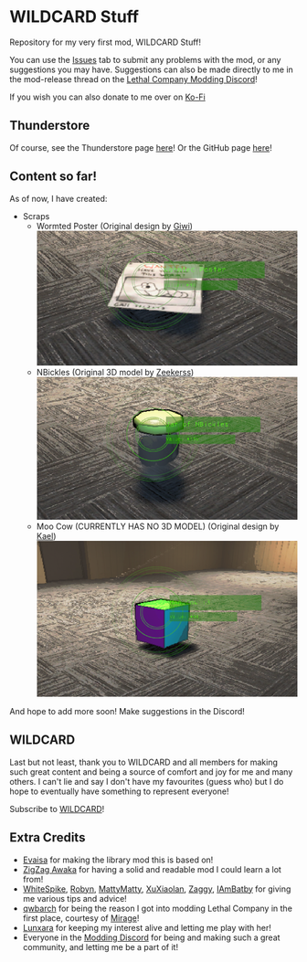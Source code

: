 # WILDCARD Stuff

Repository for my very first mod, WILDCARD Stuff!

You can use the [Issues](https://github.com/TheDebbyCase/LCWildCardMod/issues) tab to submit any problems with the mod, or any suggestions you may have.
Suggestions can also be made directly to me in the mod-release thread on the [Lethal Company Modding Discord](https://discord.com/channels/1168655651455639582/1328209352628375652)!

If you wish you can also donate to me over on [Ko-Fi](https://ko-fi.com/thedebbycase)

## Thunderstore

Of course, see the Thunderstore page [here](https://thunderstore.io/c/lethal-company/p/deB/WILDCARD_Stuff)!
Or the GitHub page [here](https://github.com/TheDebbyCase/LCWildCardMod)!

## Content so far!

As of now, I have created:

- Scraps
	- Wormted Poster (Original design by [Giwi](https://www.twitch.tv/giwi))
		![Preview](https://raw.githubusercontent.com/TheDebbyCase/LCWildCardMod/main/Images/WormtedPosterPreview.png)
	- NBickles (Original 3D model by [Zeekerss](https://bsky.app/profile/zeekerss.bsky.social))
		![Preview](https://raw.githubusercontent.com/TheDebbyCase/LCWildCardMod/main/Images/NBicklesPreview.png)
	- Moo Cow (CURRENTLY HAS NO 3D MODEL) (Original design by [Kael](https://www.twitch.tv/kael))
		![Preview](https://raw.githubusercontent.com/TheDebbyCase/LCWildCardMod/main/Images/MooCowPreview.png)
	
And hope to add more soon! Make suggestions in the Discord!

## WILDCARD

Last but not least, thank you to WILDCARD and all members for making such great content and being a source of comfort and joy for me and many others. I can't lie and say I don't have my favourites (guess who) but I do hope to eventually have something to represent everyone!

Subscribe to [WILDCARD](https://www.youtube.com/@WILDCARDorg)!

## Extra Credits

- [Evaisa](https://thunderstore.io/c/lethal-company/p/Evaisa) for making the library mod this is based on!
- [ZigZag Awaka](https://thunderstore.io/c/lethal-company/p/Zigzag) for having a solid and readable mod I could learn a lot from!
- [WhiteSpike](https://thunderstore.io/c/lethal-company/p/WhiteSpike), [Robyn](https://thunderstore.io/c/lethal-company/p/Mom_Llama), [MattyMatty](https://thunderstore.io/c/lethal-company/p/mattymatty/), [XuXiaolan](https://thunderstore.io/c/lethal-company/p/XuXiaolan), [Zaggy](https://thunderstore.io/c/lethal-company/p/Zaggy1024), [IAmBatby](https://thunderstore.io/c/lethal-company/p/IAmBatby/) for giving me various tips and advice!
- [qwbarch](https://thunderstore.io/c/lethal-company/p/qwbarch) for being the reason I got into modding Lethal Company in the first place, courtesy of [Mirage](https://thunderstore.io/c/lethal-company/p/qwbarch/Mirage)!
- [Lunxara](https://www.twitch.tv/lunxara) for keeping my interest alive and letting me play with her!
- Everyone in the [Modding Discord](https://discord.com/channels/1168655651455639582/) for being and making such a great community, and letting me be a part of it!